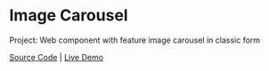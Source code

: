 # Image Carousel

Project: Web component with feature image carousel in classic form

[Source Code](./README.md) | [Live Demo](https://josephgattuso.github.io/js-projects/image-carousel/index)

